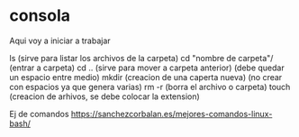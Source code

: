 # consola

Aqui voy a iniciar a trabajar

ls (sirve para listar los archivos de la carpeta)
cd "nombre de carpeta"/ (entrar a carpeta)
cd .. (sirve para mover a carpeta anterior) (debe quedar un espacio entre medio)
mkdir (creacion de una caperta nueva) (no crear con espacios ya que genera varias)
rm -r (borra el archivo o carpeta)
touch (creacion de arhivos, se debe colocar la extension)

Ej de comandos https://sanchezcorbalan.es/mejores-comandos-linux-bash/ 
